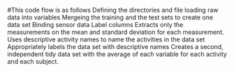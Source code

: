 #This code flow is as follows
  Defining the directories and file
  loading raw data into variables
   Mergeing the training and the test sets to create one data set
    Binding sensor data
    Label columns
  Extracts only the measurements on the mean and standard deviation for each measurement.
  Uses descriptive activity names to name the activities in the data set
  Appropriately labels the data set with descriptive names
  Creates a second, independent tidy data set with the average of each variable for each activity and each subject.
